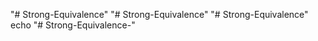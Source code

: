 "# Strong-Equivalence" 
"# Strong-Equivalence" 
"# Strong-Equivalence" 
echo "# Strong-Equivalence-" 
